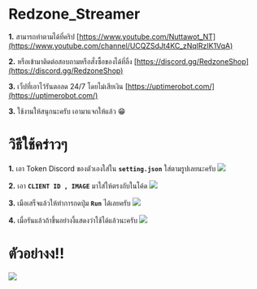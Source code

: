 # Redzone_Streamer

**1.** สามารถทำตามได้ที่คริป [https://www.youtube.com/Nuttawot_NT](https://www.youtube.com/channel/UCQZSdJt4KC_zNqlRzIK1VqA)
 
**2.** หรือเข้ามาติดต่อสอบถามหรือสั่งซื้อของได้ที่ลิ้ง [https://discord.gg/RedzoneShop](https://discord.gg/RedzoneShop)

**3.** เว็ปที่เอาไว้รันตอลด 24/7 โดยไม่เสียเงิน [https://uptimerobot.com/](https://uptimerobot.com/)

**3.** ใช้งานให้สนุกนะครับ เอามาแจกให้แล้ว 😁

# วิธีใช้คร่าวๆ

**1.** เอา Token Discord ของตัวเองใส่ใน **`setting.json`** ใส่ตามรูปเลยนะครับ
![](https://cdn.discordapp.com/attachments/943163361699438633/951549350692143114/unknown.png)

**2.** เอา **`CLIENT ID , IMAGE`** มาใส่ให้ตรงกับในโค้ด
![](https://cdn.discordapp.com/attachments/943163361699438633/951572452402679879/unknown.png)

**3.** เมือเสร็จแล้วให้ทำการกดปุ่ม **`Run`** ได้เลยครับ
![](https://cdn.discordapp.com/attachments/943163361699438633/951574071689216071/unknown.png)
 
**4.** เมื่อรันแล้วถ้าขึ้นอย่างงี้แสดงว่าใช้ได้แล้วนะครับ
![](https://cdn.discordapp.com/attachments/943163361699438633/951574729754574898/unknown.png)

# ตัวอย่างง!!

![](https://cdn.discordapp.com/attachments/943163361699438633/951542412893900820/1800bad71604f0a8.png)
